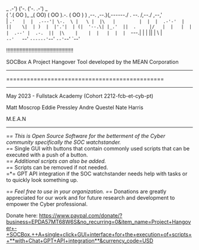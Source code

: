 
 _   .-')       ('-.   ('-.         .-') _  
( '.( OO )_   _(  OO) ( OO ).-.    ( OO ) ) 
 ,--.   ,--.)(,------./ . --. /,--./ ,--,'  
 |   `.'   |  |  .---'| \-.  \ |   \ |  |\  
 |         |  |  |  .-'-'  |  ||    \|  | ) 
 |  |'.'|  | (|  '--.\| |_.'  ||  .     |/  
 |  |   |  |  |  .--' |  .-.  ||  |\    |   
 |  |   |  |  |  `---.|  | |  ||  | \   |   
 `--'   `--'  `------'`--' `--'`--'  `--'   

!!!!!!!!!!!!!!!!!!!!!!!!!!!!!!!!!!!!!!!!!!!!!

SOCBox 
A Project Hangover Tool developed by the MEAN Corporation

**********************************************
==============================================
**********************************************

May 2023 - Fullstack Academy (Cohort 2212-fcb-et-cyb-pt)

Matt Moscrop
Eddie Pressley
Andre Questel
Nate Harris

M.E.A.N

**********************************************

=*= This is Open Source Software for the betterment of the Cyber community specifically the SOC watchstander.  
=*= Single GUI with buttons that contain commonly used scripts that can be executed with a push of a button.  
=*= Additional scripts can also be added.  
=*= Scripts can be removed if not needed.  
=*= GPT API integration if the SOC watchstander needs help with tasks or to quickly look something up.

=*= Feel free to use in your organization. 
=*= Donations are greatly appreciated for our work and for future research and development to empower the Cyber professional.

Donate here:  https://www.paypal.com/donate/?business=EPDA57MT68W6S&no_recurring=0&item_name=Project+Hangover+-+SOCBox.++A+single+click+GUI+interface+for+the+execution+of+scripts++**with+Chat+GPT+API+integration**&currency_code=USD

